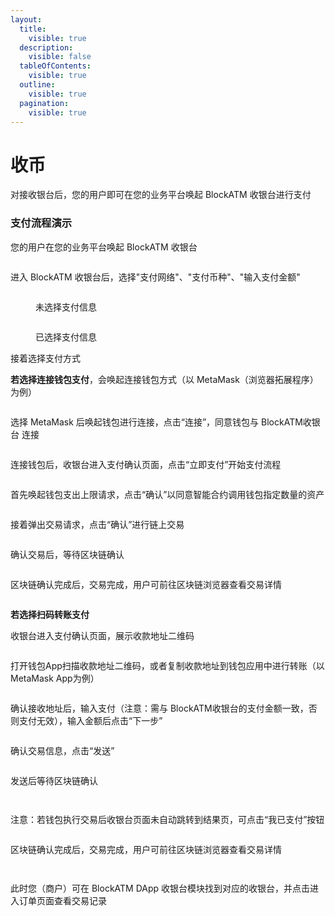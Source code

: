 ```yaml
---
layout:
  title:
    visible: true
  description:
    visible: false
  tableOfContents:
    visible: true
  outline:
    visible: true
  pagination:
    visible: true
---
```


# 收币

对接收银台后，您的用户即可在您的业务平台唤起 BlockATM 收银台进行支付

### 支付流程演示

您的用户在您的业务平台唤起 BlockATM 收银台

<figure><img src="../../../.gitbook/assets/screencapture-cashier-b2b-pre-ufcfan-org-zh-CN-2025-04-24-14_47_37.png" alt=""><figcaption></figcaption></figure>

进入 BlockATM 收银台后，选择"支付网络"、"支付币种"、"输入支付金额"

<figure><img src="../../../.gitbook/assets/screencapture-cashier-b2b-pre-ufcfan-org-zh-CN-2025-04-24-14_50_21.png" alt=""><figcaption><p>未选择支付信息</p></figcaption></figure>

<figure><img src="../../../.gitbook/assets/image (6).png" alt=""><figcaption><p>已选择支付信息</p></figcaption></figure>

接着选择支付方式

**若选择连接钱包支付**，会唤起连接钱包方式（以 MetaMask（浏览器拓展程序）为例）

<figure><img src="../../../.gitbook/assets/image (1) (1).png" alt=""><figcaption></figcaption></figure>

选择 MetaMask 后唤起钱包进行连接，点击“连接”，同意钱包与 BlockATM收银台 连接

<figure><img src="../../../.gitbook/assets/63.png" alt=""><figcaption></figcaption></figure>

连接钱包后，收银台进入支付确认页面，点击“立即支付”开始支付流程

<figure><img src="../../../.gitbook/assets/64.png" alt=""><figcaption></figcaption></figure>

首先唤起钱包支出上限请求，点击“确认”以同意智能合约调用钱包指定数量的资产

<figure><img src="../../../.gitbook/assets/65.png" alt=""><figcaption></figcaption></figure>

接着弹出交易请求，点击“确认”进行链上交易

<figure><img src="../../../.gitbook/assets/66.png" alt=""><figcaption></figcaption></figure>

确认交易后，等待区块链确认

<figure><img src="../../../.gitbook/assets/67.png" alt=""><figcaption></figcaption></figure>

区块链确认完成后，交易完成，用户可前往区块链浏览器查看交易详情

<figure><img src="../../../.gitbook/assets/68.png" alt=""><figcaption></figcaption></figure>

**若选择扫码转账支付**

收银台进入支付确认页面，展示收款地址二维码

<figure><img src="../../../.gitbook/assets/screencapture-cashier-b2b-pre-ufcfan-org-zh-CN-2025-04-24-15_30_27.png" alt=""><figcaption></figcaption></figure>

打开钱包App扫描收款地址二维码，或者复制收款地址到钱包应用中进行转账（以 MetaMask App为例）

<figure><img src="../../../.gitbook/assets/71.png" alt=""><figcaption></figcaption></figure>

确认接收地址后，输入支付（注意：需与 BlockATM收银台的支付金额一致，否则支付无效），输入金额后点击“下一步”

<figure><img src="../../../.gitbook/assets/image (1).png" alt=""><figcaption></figcaption></figure>

确认交易信息，点击“发送”

<figure><img src="../../../.gitbook/assets/image (2) (1).png" alt=""><figcaption></figcaption></figure>



发送后等待区块链确认

<figure><img src="../../../.gitbook/assets/image (3) (1).png" alt=""><figcaption></figcaption></figure>

<figure><img src="../../../.gitbook/assets/72.png" alt=""><figcaption></figcaption></figure>

注意：若钱包执行交易后收银台页面未自动跳转到结果页，可点击“我已支付”按钮

<figure><img src="../../../.gitbook/assets/73.png" alt=""><figcaption></figcaption></figure>

区块链确认完成后，交易完成，用户可前往区块链浏览器查看交易详情

<figure><img src="../../../.gitbook/assets/image (4).png" alt=""><figcaption></figcaption></figure>

<figure><img src="../../../.gitbook/assets/70.png" alt=""><figcaption></figcaption></figure>

此时您（商户）可在 BlockATM DApp 收银台模块找到对应的收银台，并点击进入订单页面查看交易记录

<figure><img src="../../../.gitbook/assets/75.png" alt=""><figcaption></figcaption></figure>

<figure><img src="../../../.gitbook/assets/image (5).png" alt=""><figcaption></figcaption></figure>

